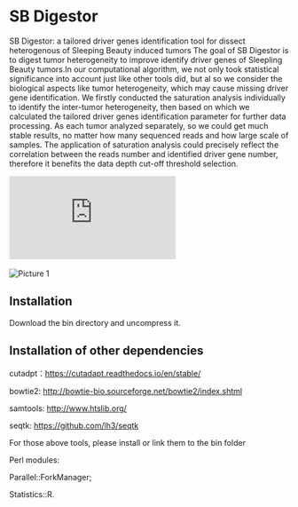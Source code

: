 # SB Digestor
SB Digestor: a tailored driver genes identification tool for dissect heterogenous of Sleeping Beauty induced tumors
The goal of SB Digestor is to digest tumor heterogeneity to improve identify driver genes of Sleepling Beauty tumors.In our computational algorithm, we not only took statistical significance into account just like other tools did, but al so we consider the biological aspects like tumor heterogeneity, which may cause missing driver gene identification. We firstly conducted the saturation analysis individually to identify the inter-tumor heterogeneity, then based on which we calculated the tailored driver genes identification parameter for further data processing. As each tumor analyzed separately, so we could get much stable results, no matter how many sequenced reads and how large scale of samples. The application of saturation analysis could precisely reflect the correlation between the reads number and identified driver gene number, therefore it benefits the data depth cut-off threshold selection.

![Image](https://github.com/AipingZhang/SBDigestor/blob/main/Main%20pipeline.pdf)

![Picture 1](https://user-images.githubusercontent.com/66343257/166647138-ad321e68-46f5-4f8c-a0c1-9437c20b8a3a.jpg)



Installation
-----------------------------------------------------------------------------------------------------------------------------------------------------------------------------------
Download the bin directory and uncompress it.


Installation of other dependencies 
-----------------------------------------------------------------------------------------------------------------------------------------------------------------------------------
cutadpt：https://cutadapt.readthedocs.io/en/stable/

bowtie2: http://bowtie-bio.sourceforge.net/bowtie2/index.shtml

samtools: http://www.htslib.org/

seqtk: https://github.com/lh3/seqtk

For those above tools, please install or link them to the bin folder

Perl modules: 

Parallel::ForkManager;

Statistics::R.

